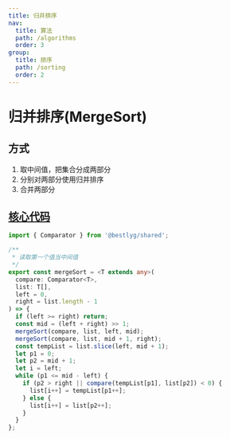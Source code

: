 ```yaml
---
title: 归并排序
nav:
  title: 算法
  path: /algorithms
  order: 3
group:
  title: 排序
  path: /sorting
  order: 2
---
```


# 归并排序(MergeSort)

## 方式

1. 取中间值，把集合分成两部分
1. 分别对两部分使用归并排序
1. 合并两部分


## [核心代码](https://gitee.com/bestlyg/bestlyg/tree/master/packages/algorithms/src/sorting/mergeSort.ts)
```ts
import { Comparator } from '@bestlyg/shared';

/**
 * 读取第一个值当中间值
 */
export const mergeSort = <T extends any>(
  compare: Comparator<T>,
  list: T[],
  left = 0,
  right = list.length - 1
) => {
  if (left >= right) return;
  const mid = (left + right) >> 1;
  mergeSort(compare, list, left, mid);
  mergeSort(compare, list, mid + 1, right);
  const tempList = list.slice(left, mid + 1);
  let p1 = 0;
  let p2 = mid + 1;
  let i = left;
  while (p1 <= mid - left) {
    if (p2 > right || compare(tempList[p1], list[p2]) < 0) {
      list[i++] = tempList[p1++];
    } else {
      list[i++] = list[p2++];
    }
  }
};

```
